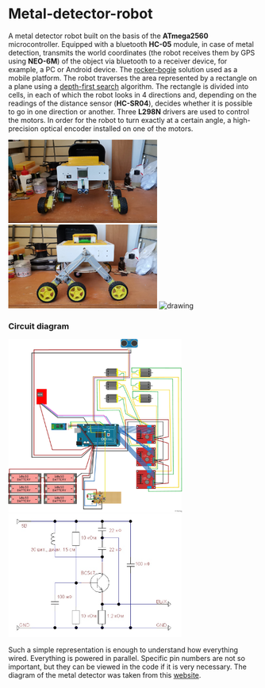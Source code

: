 # Metal-detector-robot
A metal detector robot built on the basis of the **ATmega2560** microcontroller. 
Equipped with a bluetooth **HC-05** module, in case of metal detection, 
transmits the world coordinates (the robot receives them by GPS using **NEO-6M**) of the object via bluetooth to a receiver device, 
for example, a PC or Android device. The [rocker-bogie](https://en.wikipedia.org/wiki/Rocker-bogie) 
solution used as a mobile platform. The robot traverses the area represented by a rectangle on a plane 
using a [depth-first search](https://en.wikipedia.org/wiki/Depth-first_search) algorithm.
The rectangle is divided into cells, in each of which the robot looks in 4 directions and, 
depending on the readings of the distance sensor (**HC-SR04**), decides whether it is possible 
to go in one direction or another. Three **L298N** drivers are used to control the motors.
In order for the robot to turn exactly at a certain angle, a high-precision optical encoder 
installed on one of the motors.
<p float="left">
  <img src="https://github.com/Astronomax/metal-detector-robot/blob/main/photos/IMG_20220707_1.jpg?raw=true" alt="drawing" width="300"/>
  <img src="https://github.com/Astronomax/metal-detector-robot/blob/main/photos/IMG_20220707_4.jpg?raw=true" alt="drawing" width="300"/>
  <img src="https://upload.wikimedia.org/wikipedia/commons/5/55/Rocker_bogie.gif?raw=true" alt="drawing" width="300"/>
</p>

### Circuit diagram
<p float="left">
  <img src="https://github.com/Astronomax/metal-detector-robot/blob/main/full_scheme.jpg?raw=true" alt="drawing" width="350"/>
  <img src="https://github.com/Astronomax/metal-detector-robot/blob/main/md_scheme.jpg?raw=true" alt="drawing" width="350"/>
</p>

Such a simple representation is enough to understand how everything wired. Everything is powered in parallel. 
Specific pin numbers are not so important, but they can be viewed in the code if it is very necessary. 
The diagram of the metal detector was taken from this 
[website](http://dzlsevilgeniuslair.blogspot.com/2013/07/diy-arduino-based-metal-detector.html).
